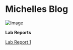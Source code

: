 # Michelles Blog

![Image](https://i.pinimg.com/474x/39/de/53/39de53f0e0603319b87de2f218a01b3e.jpg)

**Lab Reports**

[Lab Report 1](https://michellem8.github.io/cse15l-lab-reports/lab-report-1-week-2.html)

